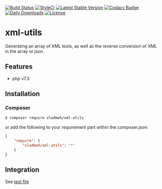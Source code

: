 [![Build Status](https://travis-ci.com/vladmeh/xml-utils.svg?branch=main)](https://travis-ci.com/vladmeh/xml-utils)
[![StyleCI](https://github.styleci.io/repos/308275324/shield?branch=main)](https://github.styleci.io/repos/308275324?branch=main)
[![Latest Stable Version](https://poser.pugx.org/vladmeh/xml-utils/v)](//packagist.org/packages/vladmeh/xml-utils) 
[![Codacy Badge](https://app.codacy.com/project/badge/Grade/80ea8ea3166d4188b847920d6b065c65)](https://www.codacy.com/gh/vladmeh/xml-utils/dashboard?utm_source=github.com&amp;utm_medium=referral&amp;utm_content=vladmeh/xml-utils&amp;utm_campaign=Badge_Grade)
[![Daily Downloads](https://poser.pugx.org/vladmeh/xml-utils/d/daily)](//packagist.org/packages/vladmeh/xml-utils)
[![License](https://poser.pugx.org/vladmeh/xml-utils/license)](//packagist.org/packages/vladmeh/xml-utils)

# xml-utils

Generating an array of XML tools, as well as the reverse conversion of XML in the array or json.

## Features
* php v7.3

## Installation

### Composer

```bash
$ composer require vladmeh/xml-utils 
```

or add the following to your requirement part within the composer.json:

```json
{
    "require": {
        "vladmeh/xml-utils": "*"
    }
}
```

## Integration

See [test file](tests/XmlTest.php)
